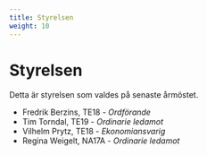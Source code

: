 ```yaml
---
title: Styrelsen
weight: 10
---
```


# Styrelsen

Detta är styrelsen som valdes på senaste årmöstet.

* Fredrik Berzins, TE18 - *Ordförande*
* Tim Torndal, TE19 - *Ordinarie ledamot*
* Vilhelm Prytz, TE18 - *Ekonomiansvarig*
* Regina Weigelt, NA17A - *Ordinarie ledamot*
